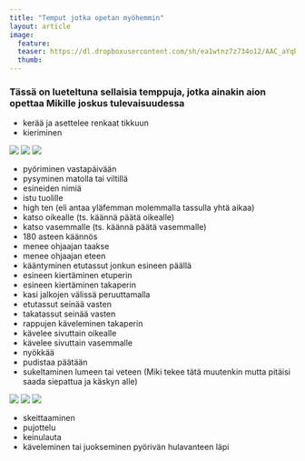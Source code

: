 ```yaml
---
title: "Temput jotka opetan myöhemmin"
layout: article
image:
  feature:
  teaser: https://dl.dropboxusercontent.com/sh/ea1wtnz7z734o12/AAC_aYqP5lbGWgpXIFjjVozQa/temput/1/DSC30147-245px.jpg
  thumb:
---
```


### Tässä on lueteltuna sellaisia temppuja, jotka ainakin aion opettaa Mikille joskus tulevaisuudessa

* kerää ja asettelee renkaat tikkuun
* kieriminen

![](https://dl.dropboxusercontent.com/sh/ea1wtnz7z734o12/AACBVGu3AeNXt6gO5RWMLSHEa/temput/2/DSC08428-245px.jpg)
![](https://dl.dropboxusercontent.com/sh/ea1wtnz7z734o12/AABsX-LsaoLpbfbd-56ndAHya/temput/2/DSC08426-245px.jpg)
![](https://dl.dropboxusercontent.com/sh/ea1wtnz7z734o12/AAC7yYt5QRyP9rJlG9UtP7Oda/temput/2/DSC08424-245px.jpg)

* pyöriminen vastapäivään
* pysyminen matolla tai viltillä
* esineiden nimiä
* istu tuolille
* high ten (eli antaa yläfemman molemmalla tassulla yhtä aikaa)
* katso oikealle (ts. käännä päätä oikealle)
* katso vasemmalle (ts. käännä päätä vasemmalle)
* 180 asteen käännös
* menee ohjaajan taakse
* menee ohjaajan eteen
* kääntyminen etutassut jonkun esineen päällä
* esineen kiertäminen etuperin
* esineen kiertäminen takaperin
* kasi jalkojen välissä peruuttamalla
* etutassut seinää vasten
* takatassut seinää vasten
* rappujen käveleminen takaperin
* kävelee sivuttain oikealle
* kävelee sivuttain vasemmalle
* nyökkää
* pudistaa päätään
* sukeltaminen lumeen tai veteen (Miki tekee tätä muutenkin mutta pitäisi saada siepattua ja käskyn alle)

![](https://dl.dropboxusercontent.com/sh/ea1wtnz7z734o12/AABC_DqwqBF13eQrQLq4fYc1a/temput/2/IMG19686-245px.jpg)
![](https://dl.dropboxusercontent.com/sh/ea1wtnz7z734o12/AAD-bVLh4ZLu7Srui7o3b-cca/temput/2/DSC22512-245px.jpg)
![](https://dl.dropboxusercontent.com/sh/ea1wtnz7z734o12/AAByzw4ZtSeBEWKOkG9OsMBAa/temput/2/IMG14954-245px.jpg)

* skeittaaminen
* pujottelu
* keinulauta
* käveleminen tai juokseminen pyörivän hulavanteen läpi
